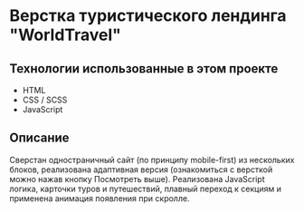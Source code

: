 # Верстка туристического лендинга "WorldTravel"

## Технологии использованные в этом проекте

- HTML
- CSS / SCSS
- JavaScript

## Описание

Сверстан одностраничный сайт (по принципу mobile-first) из нескольких блоков, реализована адаптивная версия (ознакомиться с версткой можно нажав кнопку Посмотреть выше).
Реализована JavaScript логика, карточки туров и путешествий, плавный переход к секциям и применена анимация появления при скролле.
